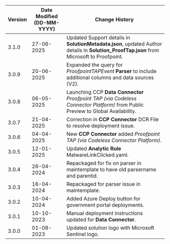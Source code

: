 | **Version** | **Date Modified (DD-MM-YYYY)** | **Change History**                                           |
|-------------|--------------------------------|--------------------------------------------------------------|
| 3.1.0       | 27-06-2025                     | Updated Support details in **SolutionMetadata.json**, updated Author details in **Solution_ProofTap.json** from Microsoft to Proofpoint.|
| 3.0.9       | 20-06-2025                     | Expanded the query for *ProofpointTAPEvent* **Parser** to include additional columns and data sources (V2).               |
| 3.0.8       | 06-05-2025                     | Launching CCP **Data Connector** *Proofpoint TAP (via Codeless Connector Platform)* from Public Preview to Global Availability.           |
| 3.0.7       | 21-04-2025                     | Correction in **CCP Connector** DCR File to resolve deployment issue. | 
| 3.0.6       | 04-04-2025                     | New **CCP Connector** added *Proofpoint TAP (via Codeless Connector Platform)*.  		  | 
| 3.0.5       | 12-01-2025                     | Updated **Analytic Rule** MalwareLinkClicked.yaml.  		  | 
| 3.0.4       | 26-04-2024                     | Repackaged for fix on parser in maintemplate to have old parsername and parentid.        |
| 3.0.3       | 16-04-2024                     | Repackaged for parser issue in maintemplate.  				  |
| 3.0.2       | 10-04-2024                     | Added Azure Deploy button for government portal deployments.  |
| 3.0.1       | 10-10-2023                     | Manual deployment instructions updated for **Data Connector**.|          
| 3.0.0       | 01-08-2023                     | Updated solution logo with Microsoft Sentinel logo.           |